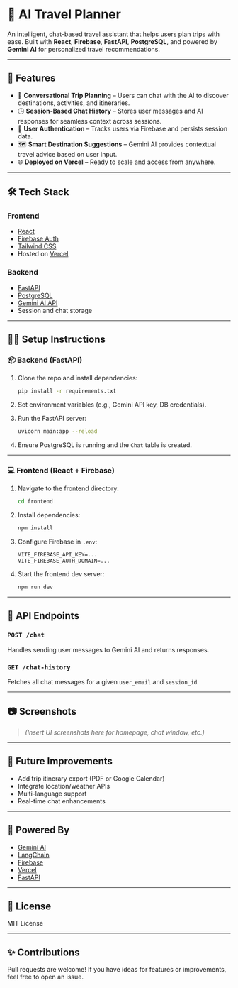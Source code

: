 # 🧭 AI Travel Planner

An intelligent, chat-based travel assistant that helps users plan trips with ease. Built with **React**, **Firebase**, **FastAPI**, **PostgreSQL**, and powered by **Gemini AI** for personalized travel recommendations.

---

## 🚀 Features

- 💬 **Conversational Trip Planning** – Users can chat with the AI to discover destinations, activities, and itineraries.
- 🕓 **Session-Based Chat History** – Stores user messages and AI responses for seamless context across sessions.
- 🔐 **User Authentication** – Tracks users via Firebase and persists session data.
- 🗺️ **Smart Destination Suggestions** – Gemini AI provides contextual travel advice based on user input.
- 🌐 **Deployed on Vercel** – Ready to scale and access from anywhere.

---

## 🛠️ Tech Stack

### Frontend
- [React](https://reactjs.org/)
- [Firebase Auth](https://firebase.google.com/docs/auth)
- [Tailwind CSS](https://tailwindcss.com/)
- Hosted on [Vercel](https://vercel.com/)

### Backend
- [FastAPI](https://fastapi.tiangolo.com/)
- [PostgreSQL](https://www.postgresql.org/)
- [Gemini AI API](https://deepmind.google/technologies/gemini/)
- Session and chat storage

---

## 🧑‍💻 Setup Instructions

### 📦 Backend (FastAPI)

1. Clone the repo and install dependencies:
    ```bash
    pip install -r requirements.txt
    ```

2. Set environment variables (e.g., Gemini API key, DB credentials).

3. Run the FastAPI server:
    ```bash
    uvicorn main:app --reload
    ```

4. Ensure PostgreSQL is running and the `Chat` table is created.

---

### 💻 Frontend (React + Firebase)

1. Navigate to the frontend directory:
    ```bash
    cd frontend
    ```

2. Install dependencies:
    ```bash
    npm install
    ```

3. Configure Firebase in `.env`:
    ```
    VITE_FIREBASE_API_KEY=...
    VITE_FIREBASE_AUTH_DOMAIN=...
    ```

4. Start the frontend dev server:
    ```bash
    npm run dev
    ```

---

## 📡 API Endpoints

### `POST /chat`
Handles sending user messages to Gemini AI and returns responses.

### `GET /chat-history`
Fetches all chat messages for a given `user_email` and `session_id`.

---

## 📷 Screenshots

> *(Insert UI screenshots here for homepage, chat window, etc.)*

---

## 📌 Future Improvements

- Add trip itinerary export (PDF or Google Calendar)
- Integrate location/weather APIs
- Multi-language support
- Real-time chat enhancements

---

## 🧠 Powered By

- [Gemini AI](https://deepmind.google/technologies/gemini/)
- [LangChain](https://www.langchain.com/)
- [Firebase](https://firebase.google.com/)
- [Vercel](https://vercel.com/)
- [FastAPI](https://fastapi.tiangolo.com/)

---

## 📄 License

MIT License

---

## ✨ Contributions

Pull requests are welcome! If you have ideas for features or improvements, feel free to open an issue.


